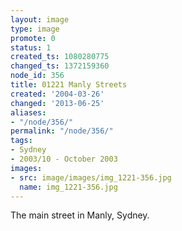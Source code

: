 ```yaml
---
layout: image
type: image
promote: 0
status: 1
created_ts: 1080280775
changed_ts: 1372159360
node_id: 356
title: 01221 Manly Streets
created: '2004-03-26'
changed: '2013-06-25'
aliases:
- "/node/356/"
permalink: "/node/356/"
tags:
- Sydney
- 2003/10 - October 2003
images:
- src: image/images/img_1221-356.jpg
  name: img_1221-356.jpg
---
```

The main street in Manly, Sydney.

